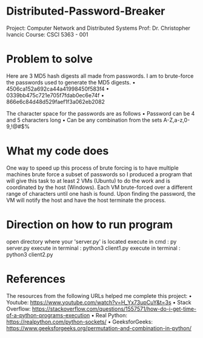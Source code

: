# Distributed-Password-Breaker

Project: Computer Network and Distributed Systems
Prof: Dr. Christopher Ivancic
Course: CSCI 5363 - 001

# Problem to solve
Here are 3 MD5 hash digests all made from passwords. I am to brute-force the passwords used to generate the MD5 digests.
•	4506ca152a692ca44a41998450f583f4
•	0339bb475c721e705f7fdab0ec6e74f
• 866e6c84d48d529faef1f3a062eb2082

The character space for the passwords are as follows
•	Password can be 4 and 5 characters long
•	Can be any combination from the sets A-Z,a-z,0-9,!@#$%


# What my code does
One way to speed up this process of brute forcing is to have multiple machines brute force a subset of passwords so I produced a program that will give this task to at least 2 VMs (Ubuntu) to do the work and is coordinated by the host (Windows). Each VM brute-forced over a different range of characters until one hash is found. Upon finding the password, the VM will notify the host and have the host terminate the process.


# Direction on how to run program
open directory where your 'server.py' is located
execute in cmd : py server.py
execute in terminal : python3 client1.py
execute in terminal : python3 client2.py


# References
The resources from the following URLs helped me complete this project:
•	Youtube: https://www.youtube.com/watch?v=H_Yx73upCuY&t=3s
•	Stack Overflow: https://stackoverflow.com/questions/1557571/how-do-i-get-time-of-a-python-programs-execution
•	Real Python: https://realpython.com/python-sockets/
•	GeeksforGeeks: https://www.geeksforgeeks.org/permutation-and-combination-in-python/



